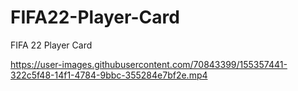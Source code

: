 # FIFA22-Player-Card
FIFA 22 Player Card





https://user-images.githubusercontent.com/70843399/155357441-322c5f48-14f1-4784-9bbc-355284e7bf2e.mp4


